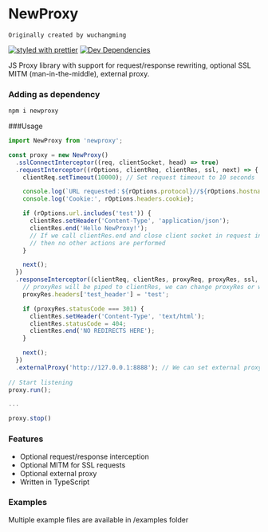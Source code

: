 # NewProxy

`Originally created by wuchangming`

[![styled with prettier](https://img.shields.io/badge/styled_with-prettier-ff69b4.svg)](https://github.com/prettier/prettier)
[![Dev Dependencies](https://david-dm.org/alexjoverm/typescript-library-starter/dev-status.svg)](https://david-dm.org/alexjoverm/typescript-library-starter?type=dev)

JS Proxy library with support for request/response rewriting, optional SSL MITM (man-in-the-middle), external proxy.


### Adding as dependency

```bash
npm i newproxy
```

###Usage

```js
import NewProxy from 'newproxy';

const proxy = new NewProxy()
  .sslConnectInterceptor((req, clientSocket, head) => true)
  .requestInterceptor((rOptions, clientReq, clientRes, ssl, next) => {
    clientReq.setTimeout(10000); // Set request timeout to 10 seconds

    console.log(`URL requested：${rOptions.protocol}//${rOptions.hostname}:${rOptions.port}`);
    console.log('Cookie:', rOptions.headers.cookie);

    if (rOptions.url.includes('test')) {
      clientRes.setHeader('Content-Type', 'application/json');
      clientRes.end('Hello NewProxy!');
      // If we call clientRes.end and close client socket in request interception
      // then no other actions are performed
    }

    next();
  })
  .responseInterceptor((clientReq, clientRes, proxyReq, proxyRes, ssl, next) => {
    // proxyRes will be piped to clientRes, we can change proxyRes or write to clientRes directly here
    proxyRes.headers['test_header'] = 'test';

    if (proxyRes.statusCode === 301) {
      clientRes.setHeader('Content-Type', 'text/html');
      clientRes.statusCode = 404;
      clientRes.end('NO REDIRECTS HERE');
    }

    next();
  })
  .externalProxy('http://127.0.0.1:8888'); // We can set external proxy statically or by fn
  
// Start listening 
proxy.run();

...

proxy.stop()
```

### Features

 - Optional request/response interception
 - Optional MITM for SSL requests
 - Optional external proxy
 - Written in TypeScript
 
### Examples
 
 Multiple example files are available in /examples folder
 
